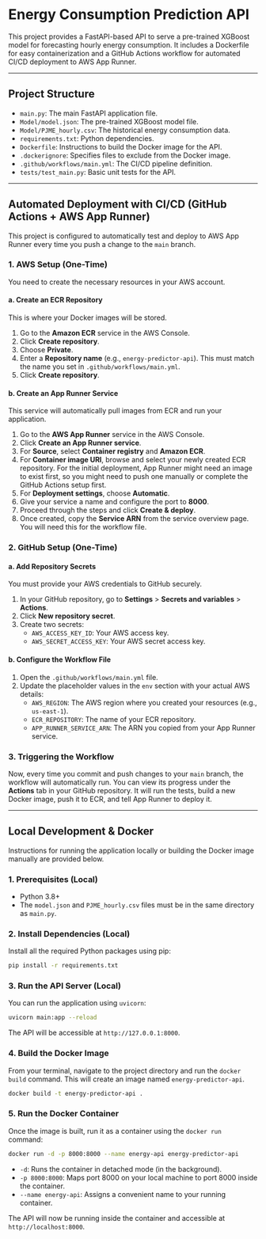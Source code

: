 # Energy Consumption Prediction API

This project provides a FastAPI-based API to serve a pre-trained XGBoost model for forecasting hourly energy consumption. It includes a Dockerfile for easy containerization and a GitHub Actions workflow for automated CI/CD deployment to AWS App Runner.

---
## Project Structure

-   `main.py`: The main FastAPI application file.
-   `Model/model.json`: The pre-trained XGBoost model file.
-   `Model/PJME_hourly.csv`: The historical energy consumption data.
-   `requirements.txt`: Python dependencies.
-   `Dockerfile`: Instructions to build the Docker image for the API.
-   `.dockerignore`: Specifies files to exclude from the Docker image.
-   `.github/workflows/main.yml`: The CI/CD pipeline definition.
-   `tests/test_main.py`: Basic unit tests for the API.

---
## Automated Deployment with CI/CD (GitHub Actions + AWS App Runner)

This project is configured to automatically test and deploy to AWS App Runner every time you push a change to the `main` branch.

### 1. AWS Setup (One-Time)

You need to create the necessary resources in your AWS account.

#### a. Create an ECR Repository

This is where your Docker images will be stored.

1.  Go to the **Amazon ECR** service in the AWS Console.
2.  Click **Create repository**.
3.  Choose **Private**.
4.  Enter a **Repository name** (e.g., `energy-predictor-api`). This must match the name you set in `.github/workflows/main.yml`.
5.  Click **Create repository**.

#### b. Create an App Runner Service

This service will automatically pull images from ECR and run your application.

1.  Go to the **AWS App Runner** service in the AWS Console.
2.  Click **Create an App Runner service**.
3.  For **Source**, select **Container registry** and **Amazon ECR**.
4.  For **Container image URI**, browse and select your newly created ECR repository. For the initial deployment, App Runner might need an image to exist first, so you might need to push one manually or complete the GitHub Actions setup first.
5.  For **Deployment settings**, choose **Automatic**.
6.  Give your service a name and configure the port to **8000**.
7.  Proceed through the steps and click **Create & deploy**.
8.  Once created, copy the **Service ARN** from the service overview page. You will need this for the workflow file.

### 2. GitHub Setup (One-Time)

#### a. Add Repository Secrets

You must provide your AWS credentials to GitHub securely.

1.  In your GitHub repository, go to **Settings** > **Secrets and variables** > **Actions**.
2.  Click **New repository secret**.
3.  Create two secrets:
    -   `AWS_ACCESS_KEY_ID`: Your AWS access key.
    -   `AWS_SECRET_ACCESS_KEY`: Your AWS secret access key.

#### b. Configure the Workflow File

1.  Open the `.github/workflows/main.yml` file.
2.  Update the placeholder values in the `env` section with your actual AWS details:
    -   `AWS_REGION`: The AWS region where you created your resources (e.g., `us-east-1`).
    -   `ECR_REPOSITORY`: The name of your ECR repository.
    -   `APP_RUNNER_SERVICE_ARN`: The ARN you copied from your App Runner service.

### 3. Triggering the Workflow

Now, every time you commit and push changes to your `main` branch, the workflow will automatically run. You can view its progress under the **Actions** tab in your GitHub repository. It will run the tests, build a new Docker image, push it to ECR, and tell App Runner to deploy it.

---
## Local Development & Docker

Instructions for running the application locally or building the Docker image manually are provided below.

### 1. Prerequisites (Local)

-   Python 3.8+
-   The `model.json` and `PJME_hourly.csv` files must be in the same directory as `main.py`.

### 2. Install Dependencies (Local)

Install all the required Python packages using pip:

```bash
pip install -r requirements.txt
```

### 3. Run the API Server (Local)

You can run the application using `uvicorn`:

```bash
uvicorn main:app --reload
```

The API will be accessible at `http://127.0.0.1:8000`.

### 4. Build the Docker Image

From your terminal, navigate to the project directory and run the `docker build` command. This will create an image named `energy-predictor-api`.

```bash
docker build -t energy-predictor-api .
```

### 5\. Run the Docker Container

Once the image is built, run it as a container using the `docker run` command:

```bash
docker run -d -p 8000:8000 --name energy-api energy-predictor-api
```

  - `-d`: Runs the container in detached mode (in the background).
  - `-p 8000:8000`: Maps port 8000 on your local machine to port 8000 inside the container.
  - `--name energy-api`: Assigns a convenient name to your running container.

The API will now be running inside the container and accessible at `http://localhost:8000`.
